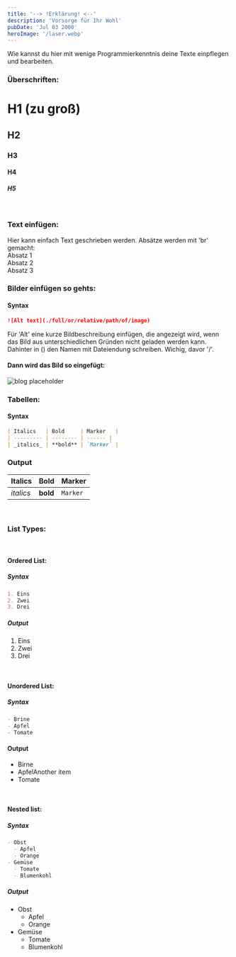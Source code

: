 ```yaml
---
title: '--> !Erklärung! <--'
description: 'Vorsorge für Ihr Wohl'
pubDate: 'Jul 03 2000'
heroImage: '/laser.webp'
---
```


Wie kannst du hier mit wenige Programmierkenntnis deine Texte einpflegen und bearbeiten.

### Überschriften:

# H1 (zu groß)

## H2

### H3

#### H4

##### H5
<br>

### Text einfügen: 
Hier kann einfach Text geschrieben werden.
Absätze werden mit 'br' gemacht: <br>
Absatz 1 <br>
Absatz 2 <br>
Absatz 3
<br>

### Bilder einfügen so gehts: 

#### Syntax

```markdown
![Alt text](./full/or/relative/path/of/image)
```
Für 'Alt' eine kurze Bildbeschreibung einfügen, die angezeigt wird, wenn das Bild aus unterschiedlichen Gründen nicht geladen werden kann. 
Dahinter in () den Namen mit Dateiendung schreiben. Wichig, davor '/'.

#### Dann wird das Bild so eingefügt:

![blog placeholder](/logo.AVIF)

### Tabellen:

#### Syntax

```markdown
| Italics   | Bold     | Marker   |
| --------- | -------- | ------ |
| _italics_ | **bold** | `Marker` |
```

### Output

| Italics   | Bold     | Marker   |
| --------- | -------- | ------ |
| _italics_ | **bold** | `Marker` |

<br>

### List Types:
<br>

#### Ordered List:

##### Syntax

```markdown
1. Eins
2. Zwei
3. Drei
```

##### Output

1. Eins
2. Zwei
3. Drei
<br>

#### Unordered List:

##### Syntax

```markdown
- Brine
- Apfel
- Tomate
```

#### Output

- Birne
- ApfelAnother item
- Tomate
<br>

#### Nested list:

##### Syntax

```markdown
- Obst
  - Apfel
  - Orange
- Gemüse
  - Tomate
  - Blumenkohl
```

##### Output

- Obst
  - Apfel
  - Orange
- Gemüse
  - Tomate
  - Blumenkohl
